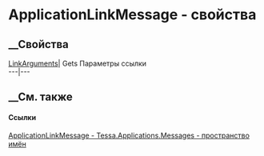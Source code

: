 # ApplicationLinkMessage - свойства
##  __Свойства
[LinkArguments](P_Tessa_Applications_Messages_ApplicationLinkMessage_LinkArguments.htm)|
Gets Параметры ссылки  
---|---  
## __См. также
#### Ссылки
[ApplicationLinkMessage -
](T_Tessa_Applications_Messages_ApplicationLinkMessage.htm)
[Tessa.Applications.Messages - пространство
имён](N_Tessa_Applications_Messages.htm)
